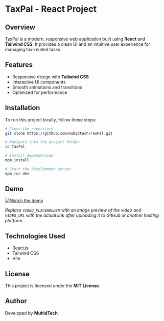 # TaxPal - React Project

## Overview
TaxPal is a modern, responsive web application built using **React** and **Tailwind CSS**. It provides a clean UI and an intuitive user experience for managing tax-related tasks.

## Features
- Responsive design with **Tailwind CSS**
- Interactive UI components
- Smooth animations and transitions
- Optimized for performance

## Installation
To run this project locally, follow these steps:

```sh
# Clone the repository
git clone https://github.com/muhidtech/TaxPal.git

# Navigate into the project folder
cd TaxPal

# Install dependencies
npm install

# Start the development server
npm run dev
```

## Demo
[![Watch the demo](VIDEO_PLACEHOLDER)](./src/assets/preview.mp4)

*Replace `VIDEO_PLACEHOLDER` with an image preview of the video and `VIDEO_URL` with the actual link after uploading it to GitHub or another hosting platform.*

## Technologies Used
- React.js
- Tailwind CSS
- Vite

## License
This project is licensed under the **MIT License**.

## Author
Developed by **MuhidTech**.

